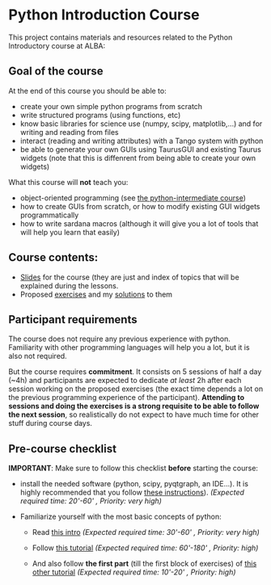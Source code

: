 # Python Introduction Course

This project contains materials and resources related to the Python Introductory
course at ALBA:

## Goal of the course

At the end of this course you should be able to:

- create your own simple python programs from scratch
- write structured programs (using functions, etc)
- know basic libraries for science use (numpy, scipy, matplotlib,...) and for 
  writing and reading from files
- interact (reading and writing attributes) with a Tango system with python
- be able to generate your own GUIs using TaurusGUI and existing Taurus widgets 
  (note that this is diffenrent from being able to create your own widgets)

What this course will **not** teach you:

- object-oriented programming (see [the python-intermediate course](https://gitlab.com/alba-synchrotron/controls-section/pythoncourse-intermediate))
- how to create GUIs from scratch, or how to modify existing GUI widgets programmatically
- how to write sardana macros (although it will give you a lot of tools that will help you learn that easily)

## Course contents:

- [Slides](https://alba-synchrotron.gitlab.io/controls-section/pythoncourse-intro/) 
  for the course (they are just and index of topics that will be 
  explained during the lessons.
- Proposed [exercises](exercises) and my [solutions](exercises/cheat) to them

## Participant requirements

The course does not require any previous experience with python. Familiarity 
with other programming languages will help you a lot, but it is also not required.

But the course requires **commitment**. It consists on 5 sessions of half a day 
(~4h) and participants are expected to dedicate *at least* 2h after each session 
working on the proposed exercises (the exact time depends a lot on the previous 
programming experience of the participant). **Attending to sessions and doing 
the exercises is a strong requisite to be able to follow the next session**, 
so realistically do not expect to have much time for other stuff during course 
days.


## Pre-course checklist

**IMPORTANT**: Make sure to follow this checklist **before** starting the course:

- install the needed software (python, scipy, pyqtgraph, an IDE...). It is 
  highly recommended that you follow [these instructions](pre-course.md)). 
  *(Expected required time: 20'-60'  , Priority: very high)*

- Familiarize yourself with the most basic concepts of python:

  - Read [this intro](http://docs.python.org/2/tutorial/introduction.html)
    *(Expected required time: 30'-60'  , Priority: very high)*

  - Follow [this tutorial](http://introtopython.org/var_string_num.html)
    *(Expected required time: 60'-180'  , Priority: high)*

  - And also follow **the first part** (till the first block of exercises) of
    [this other tutorial](http://introtopython.org/lists_tuples.html)
    *(Expected required time: 10'-20' , Priority: high)*


